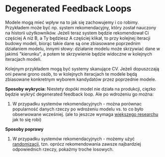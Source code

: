 # Degenerated Feedback Loops
Modele mogą mieć wpływ na to jak się zachowujemy i co robimy. Przykładem może być np. system rekomendacyjny, który został nauczony na historii użytkowników. Jeżeli teraz system będzie rekomendował Ci częściej A niż B, a Ty będziesz A częściej klikał, to przy kolejnej iteracji budowy modeli, biorąc takie dane są one zbiasowane poprzednim działaniem modelu, innymi słowy: działanie modelu może skrzywiać dane w jakimś "kierunku", a potem te skrzywienie będzie widoczne w kolejnych iteracjach modeli.

Kolejnym przykładem mogą być systemy skanujące CV. Jeżeli dopuszczają oni pewne grono osób, to w kolejnych iteracjach te modele będą zbiasowane konkretnym wyborem kandydatów przez poprzednie modele.

**Sposoby wykrycia:**
Niestety dopóki model nie działa na produkcji, cięzko będzie wykryć degenerated feedback loop. Ale po wdrożeniu go można:
1. W przypadku systemów rekomendacyjnych - można porównac popularność danych rzeczy po wdrożeniu modelu vs. to co było obserwowane wcześniej. (ale to jeszcze wymaga [większego researchu](https://arxiv.org/abs/2111.09963) jak to się robi)

**Sposoby poprawy**
1. W przypadku systemów rekomendacyjnych - możemy użyć [randomizacji](https://ieeexplore.ieee.org/document/5680904), tzn. oprócz rekomendowania zawsze najbardziej odpowiednich rzeczy, pokażmy troche losowych.